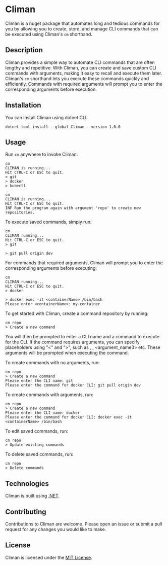 # Climan
Climan is a nuget package that automates long and tedious commands for you by allowing you to create, store, and manage CLI commands that can be executed using Climan's `cm` shorthand.

## Description
Climan provides a simple way to automate CLI commands that are often lengthy and repetitive. With Climan, you can create and save custom CLI commands with arguments, making it easy to recall and execute them later. Climan's `cm` shorthand lets you execute these commands quickly and efficiently. Commands with required arguments will prompt you to enter the corresponding arguments before execution.

## Installation

You can install Climan using dotnet CLI:

```
dotnet tool install --global Climan --version 1.0.0
```

## Usage

Run `cm` anywhere to invoke Climan:

```
cm
CLIMAN is running...
Hit CTRL-C or ESC to quit.
> git
> docker
> kubectl
```

```
cm
CLIMAN is running...
Hit CTRL-C or ESC to quit.
INF Run the program again with argument 'repo' to create new repositories.
```

To execute saved commands, simply run:

```
cm
CLIMAN running...
Hit CTRL-C or ESC to quit.
> git

> git pull origin dev
```

For commands that required arguments, Climan will prompt you to enter the corresponding arguments before executing:

```
cm
CLIMAN running...
Hit CTRL-C or ESC to quit.
> docker

> docker exec -it <containerName> /bin/bash
Please enter <containerName>: my-container
```

To get started with Climan, create a command repository by running:

```
cm repo
> Create a new command
```

You will then be prompted to enter a CLI name and a command to execute for the CLI. If the command requires arguments, you can specify placeholders using "<" and ">", such as <argumentName1>, <ArgumentName2>, <argument_name3> etc. These arguments will be prompted when executing the command.

To create commands with no arguments, run:

```
cm repo
> Create a new command
Please enter the CLI name: git
Please enter the command for docker CLI: git pull origin dev
```

To create commands with arguments, run:

```
cm repo
> Create a new command
Please enter the CLI name: docker
Please enter the command for docker CLI: docker exec -it <containerName> /bin/bash
```

To edit saved commands, run:

```
cm repo
> Update existing commands
```

To delete saved commands, run:

```
cm repo
> Delete commands
```

## Technologies

Climan is built using [.NET](https://dotnet.microsoft.com/en-us/).

## Contributing

Contributions to Climan are welcome. Please open an issue or submit a pull request for any changes you would like to make.

## License

Climan is licensed under the [MIT License](https://choosealicense.com/licenses/mit/).

